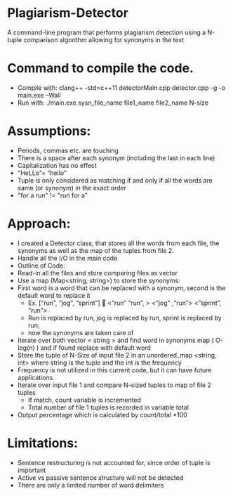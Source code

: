 # Plagiarism-Detector

A command-line program that performs plagiarism detection using a N-tuple comparison algorithm allowing for synonyms in the text

# Command to compile the code.

* Compile with: clang++ -std=c++11 detectorMain.cpp detector.cpp -g -o main.exe –Wall
* Run with: ./main.exe sysn_file_name file1_name file2_name N-size

# Assumptions:

*	Periods, commas etc. are touching 
*	There is a space after each synonym (including the last in each line)
*	Capitalization has no effect
  * “HeLLo”= “hello”
*	Tuple is only considered as matching  if and only if all the words are same (or synonym) in the exact order 
  * "for a run" != "run for a” 
# Approach:

*	I created a Detector class, that stores all the words from each file, the synonyms as well as the map of the tuples from file 2.
*	Handle all the I/O in the main code
*	Outline of Code:
  *	Read-in all the files and store comparing files as vector <string>	
  * Use a map (Map<string, string>) to store the synonyms:
  * First word is a word that can be replaced with a synonym, second is the default word to replace it 
    * Ex.  [“run”, “jog”, “sprint”]    <“run” “run”, >  <“jog” ,“run”> <“sprint”, “run”>
    * Run is replaced by run, jog is replaced by run, sprint is replaced by run;
    * now the synonyms are taken care of
 *	Iterate over both vector < string > and find word in synonyms map ( O-log(n) ) and if found replace with default word
 *	Store the tuple of N-Size of input file 2 in an unordered_map <string, int> where string is the tuple and the int is the frequency
   * Frequency is not utilized in this current code, but it can have future applications
 * Iterate over input file 1 and compare N-sized tuples to map of file 2 tuples
   * If match, count variable is incremented
   * Total number of file 1 tuples is recorded in variable total
 * Output percentage which is calculated by count/total *100
  
# Limitations:

* Sentence restructuring is not accounted for, since order of tuple is important
* Active vs passive sentence structure will not be detected
* There are only a limited number of word delimiters

